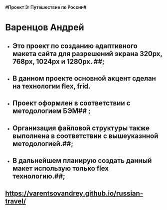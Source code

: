 **#Проект 3: Путешествие по России#**

# Варенцов Андрей

- ## Это проект по созданию адаптивного макета сайта для разрешений экрана 320px, 768px, 1024px и 1280px. ##;

- ## В данном проекте основной акцент сделан на технологии flex, frid.
- ## Проект оформлен в соответствии с методологием БЭМ## ;
- ## Организация файловой структуры также выполнена в соответствии с вышеуказнной методологией.##;

- ## В дальнейшем планирую создать данный макет использую только flex технологию.##;

## <https://varentsovandrey.github.io/russian-travel/>
